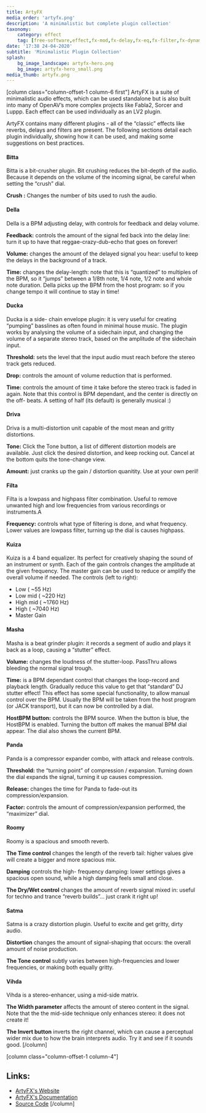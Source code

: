 ```yaml
---
title: ArtyFX
media_order: 'artyfx.png'
description: 'A minimalistic but complete plugin collection'
taxonomy:
    category: effect
    tag: [free-software,effect,fx-mod,fx-delay,fx-eq,fx-filter,fx-dynamics,fx-distortion,fx-other,ucase-pr,ucase-fx]
date: '17:38 24-04-2020'
subtitle: 'Minimalistic Plugin Collection'
splash:
    bg_image_landscape: artyfx-hero.png
    bg_image: artyfx-hero_small.png
media_thumb: artyfx.png
---
```

[column class="column-offset-1 column-6 first"]
ArtyFX is a suite of minimalistic audio effects, which can be used standalone but is also built into many of OpenAV’s more complex projects like Fabla2, Sorcer and Luppp. Each effect can be used individually as an LV2 plugin.

ArtyFX contains many different plugins - all of the “classic” effects like reverbs, delays and filters are present. The following sections detail each plugin individually, showing how it can be used, and making some suggestions on best practices.

#### Bitta
Bitta is a bit-crusher plugin. Bit crushing reduces the bit-depth of the audio. Because it depends on the volume of the incoming signal, be careful when setting the “crush” dial.

**Crush :** Changes the number of bits used to rush the audio.

#### Della
Della is a BPM adjusting delay, with controls for feedback and delay volume.

**Feedback:** controls the amount of the signal fed back into the delay line: turn it up to have that reggae-crazy-dub-echo that goes on forever!

**Volume:** changes the amount of the delayed signal you hear: useful to keep the delays in the background of a track.

**Time:** changes the delay-length: note that this is “quantized” to multiples of the BPM, so it “jumps” between a 1/8th note, 1/4 note, 1/2 note and whole note duration. Della picks up the BPM from the host program: so if you change tempo it will continue to stay in time!

#### Ducka
Ducka is a side- chain envelope plugin: it is very useful for creating “pumping” basslines as often found in minimal house music. The plugin works by analysing the volume of a sidechain input, and changing the volume of a separate stereo track, based on the amplitude of the sidechain input.

**Threshold:** sets the level that the input audio must reach before the stereo track gets reduced.

**Drop:** controls the amount of volume reduction that is performed.

**Time:** controls the amount of time it take before the stereo track is faded in again. Note that this control is BPM dependant, and the center is directly on the off- beats. A setting of half (its default) is generally musical :)

#### Driva
Driva is a multi-distortion unit capable of the most mean and gritty distortions.

**Tone:** Click the Tone button, a list of different distortion models are available. Just click the desired distortion, and keep rocking out. Cancel at the bottom quits the tone-change view.

**Amount:** just cranks up the gain / distortion quanitity. Use at your own peril!

#### Filta
Filta is a lowpass and highpass filter combination. Useful to remove unwanted high and low frequencies from various recordings or instruments.A

**Frequency:** controls what type of filtering is done, and what frequency. Lower values are lowpass filter, turning up the dial is causes highpass.

#### Kuiza
Kuiza is a 4 band equalizer. Its perfect for creatively shaping the sound of an instrument or synth. Each of the gain controls changes the amplitude at the given frequency. The master gain can be used to reduce or amplify the overall volume if needed. The controls (left to right):

* Low ( ~55 Hz)
* Low mid ( ~220 Hz)
* High mid ( ~1760 Hz)
* High ( ~7040 Hz)
* Master Gain

#### Masha
Masha is a beat grinder plugin: it records a segment of audio and plays it back as a loop, causing a “stutter” effect.

**Volume:** changes the loudness of the stutter-loop. PassThru allows bleeding the normal signal trough.

**Time:** is a BPM dependant control that changes the loop-record and playback length. Gradually reduce this value to get that “standard” DJ stutter effect! This effect has some special functionality, to allow manual control over the BPM. Usually the BPM will be taken from the host program (or JACK transport), but it can now be controlled by a dial.

**HostBPM button:** controls the BPM source. When the button is blue, the HostBPM is enabled. Turning the button off makes the manual BPM dial appear. The dial also shows the current BPM.

#### Panda
Panda is a compressor expander combo, with attack and release controls.

**Threshold:** the “turning point” of compression / expansion. Turning down the dial expands the signal, turning it up causes compression.

**Release:** changes the time for Panda to fade-out its compression/expansion.

**Factor:** controls the amount of compression/expansion performed, the “maximizer” dial.

#### Roomy
Roomy is a spacious and smooth reverb.

**The Time control** changes the length of the reverb tail: higher values give will create a bigger and more spacious mix.

**Damping** controls the high- frequency damping: lower settings gives a spacious open sound, while a high damping feels small and close.

**The Dry/Wet control** changes the amount of reverb signal mixed in: useful for techno and trance “reverb builds”... just crank it right up!

#### Satma
Satma is a crazy distortion plugin. Useful to excite and get gritty, dirty audio.

**Distortion** changes the amount of signal-shaping that occurs: the overall amount of noise production.

**The Tone control** subtly varies between high-frequencies and lower frequencies, or making both equally gritty.

#### Vihda
Vihda is a stereo-enhancer, using a mid-side matrix.

**The Width parameter** affects the amount of stereo content in the signal. Note that the the mid-side technique only enhances stereo: it does not create it!

**The Invert button** inverts the right channel, which can cause a perceptual wider mix due to how the brain interprets audio. Try it and see if it sounds good.
[/column]

[column class="column-offset-1 column-4"]
## Links:
+ [ArtyFX's Website](http://openavproductions.com/artyfx/)
+ [ArtyFX's Documentation](http://openavproductions.com/doc/artyfx.html)
+ [Source Code](https://github.com/openAVproductions/openAV-ArtyFX)
[/column]



